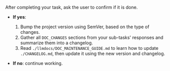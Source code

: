 After completing your task, ask the user to confirm if it is done.

* **If yes**:

  1. Bump the project version using SemVer, based on the type of changes.
  2. Gather all `DOC_CHANGES` sections from your sub-tasks' responses and summarize them into a changelog.
  3. Read `./llmdocs/DOC_MAINTENANCE_GUIDE.md` to learn how to update `./CHANGELOG.md`, then update it using the new version and changelog.
* **If no**: continue working.